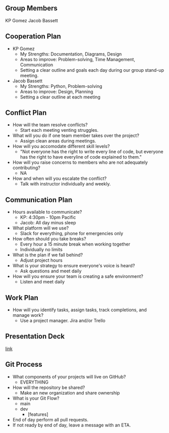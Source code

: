 ## Group Members
KP Gomez
Jacob Bassett

## Cooperation Plan
* KP Gomez
  * My Strengths: Documentation, Diagrams, Design
  * Areas to improve: Problem-solving, Time Management, Communication
  * Setting a clear outline and goals each day during our group stand-up meeting.
* Jacob Bassett
  * My Strengths: Python, Problem-solving
  * Areas to improve: Design, Planning
  * Setting a clear outline at each meeting
       
## Conflict Plan
* How will the team resolve conflicts?
  * Start each meeting venting struggles.
* What will you do if one team member takes over the project?
  * Assign clean areas during meetings.
* How will you accomodate different skill levels?
  * "Not everyone has the right to write every line of code, but everyone has the right to have everyline of code explained to them."
* How will you raise concerns to members who are not adequately contributing?
  * NA
* How and when will you escalate the conflict?
  * Talk with instructor individually and weekly.

## Communication Plan
* Hours available to communicate?
  * KP: 4:30pm - 10pm Pacific
  * Jacob: All day minus sleep 
* What platform will we use?
  * Slack for everything, phone for emergencies only
* How often should you take breaks?
  * Every hour a 15 minute break when working together
  * Individually no limits
* What is the plan if we fall behind?
  * Adjust project hours
* What is your strategy to ensure everyone's voice is heard?
  * Ask questions and meet daily
* How will you ensure your team is creating a safe environment?
  * Listen and meet daily

## Work Plan
* How will you identify tasks, assign tasks, track completions, and manage work?
  * Use a project manager. Jira and/or Trello
 
## Presentation Deck
[link](https://docs.google.com/presentation/d/11UY3ImBp9r0RJ73rItUch1eD2Ecan-k7w_Wo-GaoZ0U/edit?usp=sharing)
  
## Git Process
* What components of your projects will live on GitHub? 
  * EVERYTHING
* How will the repository be shared?
  * Make an new organization and share ownership
* What is your Git Flow?
  * main
  * dev
    * [features]
* End of day perform all pull requests.
* If not ready by end of day, leave a message with an ETA.

            
